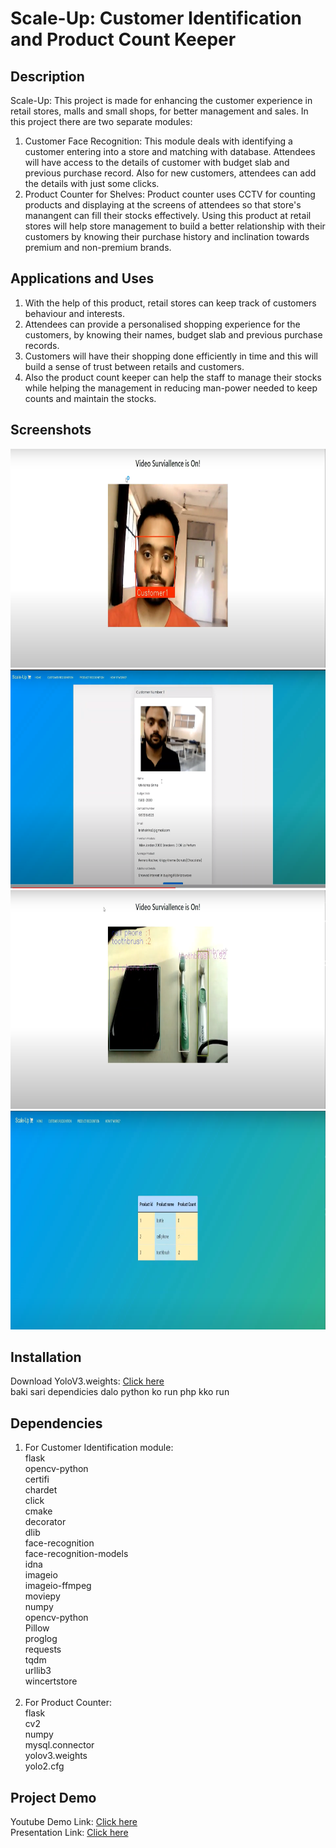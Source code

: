 # Scale-Up: Customer Identification and Product Count Keeper

## Description
Scale-Up:
This project is made for enhancing the customer experience in retail stores, malls and small shops, for better management and sales. 
In this project there are two separate modules:
1) Customer Face Recognition: This module deals with identifying a customer entering into a store and matching with database. Attendees will have access to the details of customer with budget slab and previous purchase record. Also for new customers, attendees can add the details with just some clicks.
2) Product Counter for Shelves: Product counter uses CCTV for counting products and displaying at the screens of attendees so that store's manangent can fill their stocks effectively.
Using this product at retail stores will help store management to build a better relationship with their customers by knowing their purchase history and inclination towards premium and non-premium brands.

## Applications and Uses
1) With the help of this product, retail stores can keep track of customers behaviour and interests.
2) Attendees can provide a personalised shopping experience for the customers, by knowing their names, budget slab and previous purchase records.
3) Customers will have their shopping done efficiently in time and this will build a sense of trust between retails and customers. 
4) Also the product count keeper can help the staff to manage their stocks while helping the management in reducing man-power needed to keep counts and maintain the stocks. 


## Screenshots
<p align="center">
<!--   <img src="https://github.com/Isha427/Engage-22/blob/main/Screenshots/Screenshot%20(4).png" height="350px" width="700px"/> -->
<!--   <img src="https://github.com/Isha427/Engage-22/blob/main/Screenshots/Screenshot%20(3).png" height="350px" width="700px"/> -->
  <img src="https://github.com/Isha427/Engage-22/blob/main/Screenshots/Screenshot%20(5).png" height="350px" width="700px"/>
  <img src="https://github.com/Isha427/Engage-22/blob/main/Screenshots/Screenshot%20(2).png" height="350px" width="700px"/>
  <img src="https://github.com/Isha427/Engage-22/blob/main/Screenshots/Screenshot%20(6).png" height="350px" width="700px"/>
  <img src="https://github.com/Isha427/Engage-22/blob/main/Screenshots/Screenshot%20(1).png" height="350px" width="700px"/>
</p>

## Installation
Download YoloV3.weights: [Click here](https://drive.google.com/file/d/10VNTJj-YnH-h76-FG3xL_BjNi8Sb_bzU/view?usp=sharing)<br>
baki sari dependicies dalo
python ko run php kko run

## Dependencies
1) For Customer Identification module:<br>flask<br>opencv-python<br>certifi<br>chardet<br>click<br>cmake<br>decorator<br>dlib<br>face-recognition<br>face-recognition-models<br>idna<br>imageio<br>imageio-ffmpeg<br>moviepy<br>numpy<br>opencv-python<br>Pillow<br>proglog<br>requests<br>tqdm<br>urllib3<br>wincertstore<br><br>
2) For Product Counter:<br>flask<br>cv2<br>numpy<br>mysql.connector<br>yolov3.weights<br>yolo2.cfg<br>

## Project Demo
Youtube Demo Link: [Click here](https://youtu.be/hT56aPa_r18)<br>
Presentation Link: [Click here](https://www.canva.com/design/DAFCF-d_q2c/oW9p7JQ-T7kGziVwUoYcBA/view?utm_content=DAFCF-d_q2c&utm_campaign=designshare&utm_medium=link2&utm_source=sharebutton)
